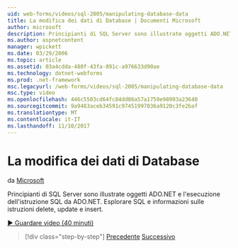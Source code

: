 ```yaml
---
uid: web-forms/videos/sql-2005/manipulating-database-data
title: La modifica dei dati di Database | Documenti Microsoft
author: microsoft
description: Principianti di SQL Server sono illustrate oggetti ADO.NET e l'esecuzione dell'istruzione SQL da ADO.NET. Esplorare SQL e acquisire informazioni su sta. delete, update e insert...
ms.author: aspnetcontent
manager: wpickett
ms.date: 03/29/2006
ms.topic: article
ms.assetid: 03a4cdda-480f-43fa-891c-a976633d90ae
ms.technology: dotnet-webforms
ms.prod: .net-framework
msc.legacyurl: /web-forms/videos/sql-2005/manipulating-database-data
msc.type: video
ms.openlocfilehash: 446c5503cd64fc84dd86a57a1759e98993a23640
ms.sourcegitcommit: 9a9483aceb34591c97451997036a9120c3fe2baf
ms.translationtype: MT
ms.contentlocale: it-IT
ms.lasthandoff: 11/10/2017
---
```

<a name="manipulating-database-data"></a>La modifica dei dati di Database
====================
da [Microsoft](https://github.com/microsoft)

Principianti di SQL Server sono illustrate oggetti ADO.NET e l'esecuzione dell'istruzione SQL da ADO.NET. Esplorare SQL e informazioni sulle istruzioni delete, update e insert.

[&#9654; Guardare video (40 minuti)](https://channel9.msdn.com/Blogs/ASP-NET-Site-Videos/manipulating-database-data)

>[!div class="step-by-step"]
[Precedente](designing-relational-database-tables.md)
[Successivo](more-structured-query-language.md)
